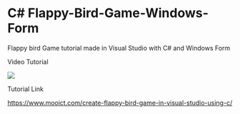 #  C# Flappy-Bird-Game-Windows-Form
Flappy bird Game tutorial made in Visual Studio with C# and Windows Form 

Video Tutorial

[![](http://img.youtube.com/vi/yUCCv-sFUDQ/0.jpg)](http://www.youtube.com/watch?v=yUCCv-sFUDQ "Moo ICT Flappy Bird C# Tutorial")


Tutorial Link 

https://www.mooict.com/create-flappy-bird-game-in-visual-studio-using-c/
